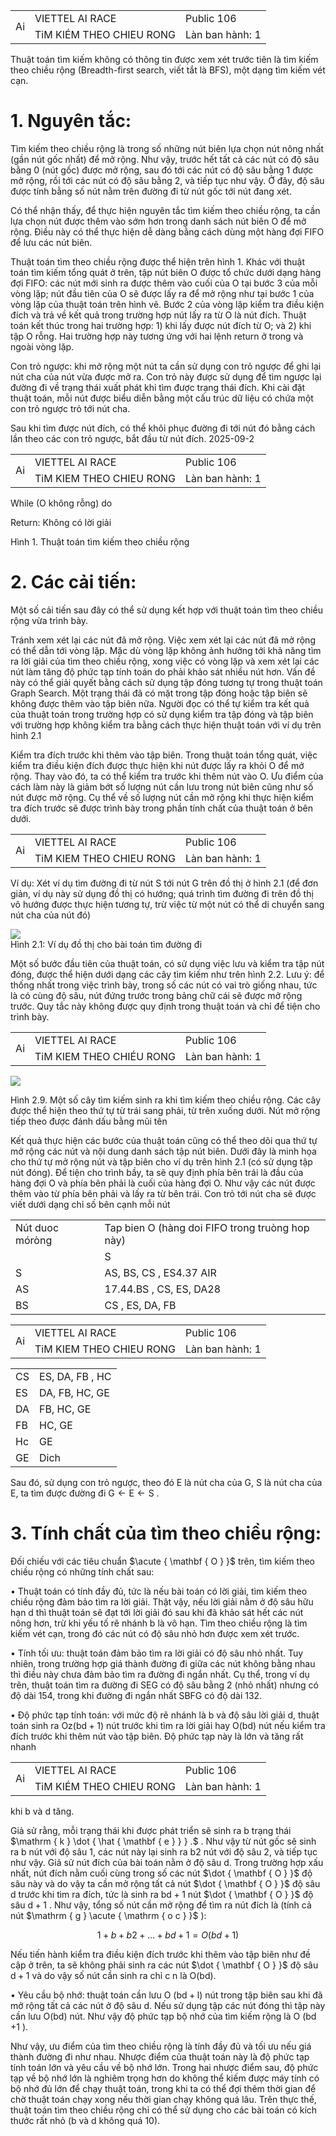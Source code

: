 <table><tr><td rowspan=2 colspan=1>Ai</td><td rowspan=1 colspan=1>VIETTEL AI RACE</td><td rowspan=1 colspan=1>Public 106</td></tr><tr><td rowspan=1 colspan=1>TiM KIÉM THEO CHIEU RONG</td><td rowspan=1 colspan=1>Làn ban hành: 1</td></tr></table>

Thuật toán tìm kiếm không có thông tin được xem xét trước tiên là tìm kiếm theo chiều rộng (Breadth-first search, viết tắt là BFS), một dạng tìm kiếm vét cạn.

# 1. Nguyên tắc:

Tìm kiếm theo chiều rộng là trong số những nút biên lựa chọn nút nông nhất (gần nút gốc nhất) để mở rộng. Như vậy, trước hết tất cả các nút có độ sâu bằng 0 (nút gốc) được mở rộng, sau đó tới các nút có độ sâu bằng 1 được mở rộng, rồi tới các nút có độ sâu bằng 2, và tiếp tục như vậy. Ở đây, độ sâu được tính bằng số nút nằm trên đường đi từ nút gốc tới nút đang xét.

Có thể nhận thấy, để thực hiện nguyên tắc tìm kiếm theo chiều rộng, ta cần lựa chọn nút được thêm vào sớm hơn trong danh sách nút biên O để mở rộng. Điều này có thể thực hiện dễ dàng bằng cách dùng một hàng đợi FIFO để lưu các nút biên.

Thuật toán tìm theo chiều rộng được thể hiện trên hình 1. Khác với thuật toán tìm kiếm tổng quát ở trên, tập nút biên O được tổ chức dưới dạng hàng đợi FIFO: các nút mới sinh ra được thêm vào cuối của O tại bước 3 của mỗi vòng lặp; nút đầu tiên của O sẽ được lấy ra để mở rộng như tại bước 1 của vòng lặp của thuật toán trên hình vẽ. Bước 2 của vòng lặp kiểm tra điều kiện đích và trả về kết quả trong trường hợp nút lấy ra từ O là nút đích. Thuật toán kết thúc trong hai trường hợp: 1) khi lấy được nút đích từ O; và 2) khi tập O rỗng. Hai trường hợp này tương ứng với hai lệnh return ở trong và ngoài vòng lặp.

Con trỏ ngược: khi mở rộng một nút ta cần sử dụng con trỏ ngược để ghi lại nút cha của nút vừa được mở ra. Con trỏ này được sử dụng để tìm ngược lại đường đi về trạng thái xuất phát khi tìm được trạng thái đích. Khi cài đặt thuật toán, mỗi nút được biểu diễn bằng một cấu trúc dữ liệu có chứa một con trỏ ngược trỏ tới nút cha.

Sau khi tìm được nút đích, có thể khôi phục đường đi tới nút đó bằng cách lần theo các con trỏ ngược, bắt đầu từ nút đích. 2025-09-2

<table><tr><td rowspan=2 colspan=1>Ai</td><td rowspan=1 colspan=1>VIETTEL AI RACE</td><td rowspan=1 colspan=1>Public 106</td></tr><tr><td rowspan=1 colspan=1>TiM KIEM THEO CHIEU RONG</td><td rowspan=1 colspan=1>Làn ban hành: 1</td></tr></table>

While (O không rỗng) do

Return: Không có lời giải

Hình 1. Thuật toán tìm kiếm theo chiều rộng

# 2. Các cải tiến:

Một số cải tiến sau đây có thể sử dụng kết hợp với thuật toán tìm theo chiều rộng vừa trình bày.

Tránh xem xét lại các nút đã mở rộng. Việc xem xét lại các nút đã mở rộng có thể dẫn tới vòng lặp. Mặc dù vòng lặp không ảnh hưởng tới khả năng tìm ra lời giải của tìm theo chiều rộng, xong việc có vòng lặp và xem xét lại các nút làm tăng độ phức tạp tính toán do phải khảo sát nhiều nút hơn. Vấn đề này có thể giải quyết bằng cách sử dụng tập đóng tương tự trong thuật toán Graph Search. Một trạng thái đã có mặt trong tập đóng hoặc tập biên sẽ không được thêm vào tập biên nữa. Người đọc có thể tự kiểm tra kết quả của thuật toán trong trường hợp có sử dụng kiểm tra tập đóng và tập biên với trường hợp không kiểm tra bằng cách thực hiện thuật toán với ví dụ trên hình 2.1

Kiểm tra đích trước khi thêm vào tập biên. Trong thuật toán tổng quát, việc kiểm tra điều kiện đích được thực hiện khi nút được lấy ra khỏi O để mở rộng. Thay vào đó, ta có thể kiểm tra trước khi thêm nút vào O. Ưu điểm của cách làm này là giảm bớt số lượng nút cần lưu trong nút biên cũng như số nút được mở rộng. Cụ thể về số lượng nút cần mở rộng khi thực hiện kiểm tra đích trước sẽ được trình bày trong phần tính chất của thuật toán ở bên dưới.

<table><tr><td rowspan=2 colspan=1>Ai</td><td rowspan=1 colspan=1>VIETTEL AI RACE</td><td rowspan=1 colspan=1>Public 106</td></tr><tr><td rowspan=1 colspan=1>TiM KIEM THEO CHIEU RONG</td><td rowspan=1 colspan=1>Làn ban hành: 1</td></tr></table>

Ví dụ: Xét ví dụ tìm đường đi từ nút S tới nút G trên đồ thị ở hình 2.1 (để đơn giản, ví dụ này sử dụng đồ thị có hướng; quá trình tìm đường đi trên đồ thị vô hướng được thực hiện tương tự, trừ việc từ một nút có thể di chuyển sang nút cha của nút đó)

![](images/60fb95f9de2ee7c594eb69225959cccd35d131c2645657cda5684bb4a42c0322.jpg)  
Hình 2.1: Ví dụ đồ thị cho bài toán tìm đường đi

Một số bước đầu tiên của thuật toán, có sử dụng việc lưu và kiểm tra tập nút đóng, được thể hiện dưới dạng các cây tìm kiếm như trên hình 2.2. Lưu ý: để thống nhất trong việc trình bày, trong số các nút có vai trò giống nhau, tức là có cùng độ sâu, nút đứng trước trong bảng chữ cái sẽ được mở rộng trước. Quy tắc này không được quy định trong thuật toán và chỉ để tiện cho trình bày.

<table><tr><td rowspan=2 colspan=1>Ai</td><td rowspan=1 colspan=1>VIETTEL AI RACE</td><td rowspan=1 colspan=1>Public 106</td></tr><tr><td rowspan=1 colspan=1>TiM KIEM THEO CHIÉU RONG</td><td rowspan=1 colspan=1>Làn ban hành: 1</td></tr></table>

![](images/003c7cf40ab5ce2a91101446c01032b5058f1947a048d87279f0da7c2464d752.jpg)

Hình 2.9. Một số cây tìm kiếm sinh ra khi tìm kiếm theo chiều rộng. Các cây được thể hiện theo thứ tự từ trái sang phải, từ trên xuống dưới. Nút mở rộng tiếp theo được đánh dấu bằng mũi tên

Kết quả thực hiện các bước của thuật toán cũng có thể theo dõi qua thứ tự mở rộng các nút và nội dung danh sách tập nút biên. Dưới đây là minh họa cho thứ tự mở rộng nút và tập biên cho ví dụ trên hình 2.1 (có sử dụng tập nút đóng). Để tiện cho trình bầy, ta sẽ quy định phía bên trái là đầu của hàng đợi O và phía bên phải là cuối của hàng đợi O. Như vậy các nút được thêm vào từ phía bên phải và lấy ra từ bên trái. Con trỏ tới nút cha sẽ được viết dưới dạng chỉ số bên cạnh mỗi nút

<table><tr><td rowspan=1 colspan=1>Nút duoc móròng</td><td rowspan=1 colspan=1>Tap bien O (hàng doi FIFO trong truòng hop này)</td></tr><tr><td rowspan=1 colspan=1></td><td rowspan=1 colspan=1>S</td></tr><tr><td rowspan=1 colspan=1>S</td><td rowspan=1 colspan=1>AS, BS, CS , ES4.37 AIR</td></tr><tr><td rowspan=1 colspan=1>AS</td><td rowspan=1 colspan=1>17.44.BS , CS, ES, DA28</td></tr><tr><td rowspan=1 colspan=1>BS</td><td rowspan=1 colspan=1>CS , ES, DA, FB</td></tr></table>

<table><tr><td rowspan=2 colspan=1>Ai</td><td rowspan=1 colspan=1>VIETTEL AI RACE</td><td rowspan=1 colspan=1>Public 106</td></tr><tr><td rowspan=1 colspan=1>TiM KIEM THEO CHIEU RONG</td><td rowspan=1 colspan=1>Làn ban hành: 1</td></tr></table>

<table><tr><td rowspan=1 colspan=1>CS</td><td rowspan=1 colspan=1>ES, DA, FB , HC</td></tr><tr><td rowspan=1 colspan=1>ES</td><td rowspan=1 colspan=1>DA, FB, HC, GE</td></tr><tr><td rowspan=1 colspan=1>DA</td><td rowspan=1 colspan=1>FB, HC, GE</td></tr><tr><td rowspan=1 colspan=1>FB</td><td rowspan=1 colspan=1>HC, GE</td></tr><tr><td rowspan=1 colspan=1>Hc</td><td rowspan=1 colspan=1>GE</td></tr><tr><td rowspan=1 colspan=1>GE</td><td rowspan=1 colspan=1>Dich</td></tr></table>

Sau đó, sử dụng con trỏ ngược, theo đó E là nút cha của G, S là nút cha của E, ta tìm được đường đi $\mathrm { G } \gets \mathrm { E } \gets \mathrm { S }$ .

# 3. Tính chất của tìm theo chiều rộng:

Đối chiếu với các tiêu chuẩn $\acute { \mathbf { O } }$ trên, tìm kiếm theo chiều rộng có những tính chất sau:

• Thuật toán có tính đầy đủ, tức là nếu bài toán có lời giải, tìm kiếm theo chiều rộng đảm bảo tìm ra lời giải. Thật vậy, nếu lời giải nằm ở độ sâu hữu hạn d thì thuật toán sẽ đạt tới lời giải đó sau khi đã khảo sát hết các nút nông hơn, trừ khi yếu tố rẽ nhánh b là vô hạn. Tìm theo chiều rộng là tìm kiếm vét cạn, trong đó các nút có độ sâu nhỏ hơn được xem xét trước.

• Tính tối ưu: thuật toán đảm bảo tìm ra lời giải có độ sâu nhỏ nhất. Tuy nhiên, trong trường hợp giá thành đường đi giữa các nút không bằng nhau thì điều này chưa đảm bảo tìm ra đường đi ngắn nhất. Cụ thể, trong ví dụ trên, thuật toán tìm ra đường đi SEG có độ sâu bằng 2 (nhỏ nhất) nhưng có độ dài 154, trong khi đường đi ngắn nhất SBFG có độ dài 132.

• Độ phức tạp tính toán: với mức độ rẽ nhánh là b và độ sâu lời giải d, thuật toán sinh ra $\mathrm { O z } ( \mathrm { b d } + 1 )$ nút trước khi tìm ra lời giải hay O(bd) nút nếu kiểm tra đích trước khi thêm nút vào tập biên. Độ phức tạp này là lớn và tăng rất nhanh

<table><tr><td rowspan=2 colspan=1>Ai</td><td rowspan=1 colspan=1>VIETTEL AI RACE</td><td rowspan=1 colspan=1>Public 106</td></tr><tr><td rowspan=1 colspan=1>TiM KIÉM THEO CHIEU RONG</td><td rowspan=1 colspan=1>Làn ban hành: 1</td></tr></table>

khi b và d tăng.

Giả sử rằng, mỗi trạng thái khi được phát triển sẽ sinh ra b trạng thái $\mathrm { k } \dot { \hat { \mathbf { e } } } .$ . Như vậy từ nút gốc sẽ sinh ra b nút với độ sâu 1, các nút này lại sinh ra b2 nút với độ sâu 2, và tiếp tục như vậy. Giả sử nút đích của bài toán nằm ở độ sâu d. Trong trường hợp xấu nhất, nút đích nằm cuối cùng trong số các nút $\dot { \mathbf { O } }$ độ sâu này và do vậy ta cần mở rộng tất cả nút $\dot { \mathbf { O } }$ độ sâu d trước khi tìm ra đích, tức là sinh ra $\mathrm { b d } + 1$ nút $\dot { \mathbf { O } }$ độ sâu $\mathrm { d } + 1$ . Như vậy, tổng số nút cần mở rộng để tìm ra nút đích là (tính cả nút $\mathrm { g } \acute { \mathrm { o c } }$ ):

$$
1 + b + b 2 + . . . + b d + 1 = O ( b d + 1 )
$$

Nếu tiến hành kiểm tra điều kiện đích trước khi thêm vào tập biên như đề cập ở trên, ta sẽ không phải sinh ra các nút $\dot { \mathbf { O } }$ độ sâu $\mathrm { d } + 1$ và do vậy số nút cần sinh ra chỉ c n là O(bd).

• Yêu cầu bộ nhớ: thuật toán cần lưu O $( \mathsf { b d } + \mathsf { l } )$ nút trong tập biên sau khi đã mở rộng tất cả các nút ở độ sâu d. Nếu sử dụng tập các nút đóng thì tập này cần lưu O(bd) nút. Như vậy độ phức tạp bộ nhớ của tìm kiếm rộng là O (bd $+ 1$ ).

Như vậy, ưu điểm của tìm theo chiều rộng là tính đầy đủ và tối ưu nếu giá thành đường đi như nhau. Nhược điểm của thuật toán này là độ phức tạp tính toán lớn và yêu cầu về bộ nhớ lớn. Trong hai nhược điểm sau, độ phức tạp về bộ nhớ lớn là nghiêm trọng hơn do không thể kiếm được máy tính có bộ nhớ đủ lớn để chạy thuật toán, trong khi ta có thể đợi thêm thời gian để chờ thuật toán chạy xong nếu thời gian chạy không quá lâu. Trên thực thế, thuật toán tìm theo chiều rộng chỉ có thể sử dụng cho các bài toán có kích thước rất nhỏ (b và d không quá 10).